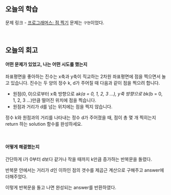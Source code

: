 ## 오늘의 학습
문제 링크 - [프로그래머스: 점 찍기](https://school.programmers.co.kr/learn/courses/30/lessons/140107)
문제는 `구현`이었다.

<br />

## 오늘의 회고
#### 어떤 문제가 있었고, 나는 어떤 시도를 했는지
좌표평면을 좋아하는 진수는 x축과 y축이 직교하는 2차원 좌표평면에 점을 찍으면서 놀고 있습니다. 진수는 두 양의 정수 k, d가 주어질 때 다음과 같이 점을 찍으려 합니다.

- 원점(0, 0)으로부터 x축 방향으로 a*k(a = 0, 1, 2, 3 ...), y축 방향으로 b*k(b = 0, 1, 2, 3 ...)만큼 떨어진 위치에 점을 찍습니다.
- 원점과 거리가 d를 넘는 위치에는 점을 찍지 않습니다.

정수 k와 원점과의 거리를 나타내는 정수 d가 주어졌을 때, 점이 총 몇 개 찍히는지 return 하는 solution 함수를 완성하세요.

<br />

#### 어떻게 해결했는지
간단하게 i가 0부터 d보다 같거나 작을 때까지 k만큼 증가하는 반복문을 돌렸다.

반복문 안에서는 거리가 d인 이하인 점의 갯수를 제곱근 계산으로 구해주고 answer에 더해주었다.

이렇게 반복문을 돌고 나면 완성되는 answer를 반환하였다.
